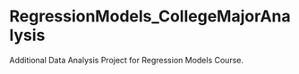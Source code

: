 # RegressionModels_CollegeMajorAnalysis
Additional Data Analysis Project for Regression Models Course.
